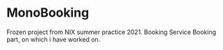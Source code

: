 # MonoBooking
Frozen project from NIX summer practice 2021. Booking Service
Booking part, on which i have worked on.
